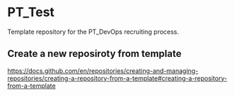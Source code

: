 # PT_Test
Template repository for the PT_DevOps recruiting process.

## Create a new reposiroty from template
https://docs.github.com/en/repositories/creating-and-managing-repositories/creating-a-repository-from-a-template#creating-a-repository-from-a-template
